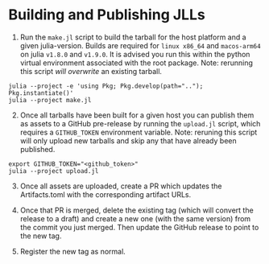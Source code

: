 # Building and Publishing JLLs

1. Run the `make.jl` script to build the tarball for the host platform and a given julia-version.
Builds are required for `linux x86_64` and `macos-arm64` on julia `v1.8.0` and `v1.9.0`.
It is advised you run this within the python virtual environment associated with the root package.
Note: rerunning this script _will overwrite_ an existing tarball.
```
julia --project -e 'using Pkg; Pkg.develop(path=".."); Pkg.instantiate()'
julia --project make.jl
```

2. Once all tarballs have been built for a given host you can publish them as assets to a GitHub pre-release by running the `upload.jl` script, which requires a `GITHUB_TOKEN` environment variable.
Note: reruning this script will only upload new tarballs and skip any that have already been published.
```
export GITHUB_TOKEN="<github_token>"
julia --project upload.jl
```

3. Once all assets are uploaded, create a PR which updates the Artifacts.toml with the corresponding artifact URLs. 
<!-- TODO: The CI workflows for this PR can run successfully and the referenced artifacts will be accessible. -->

4. Once that PR is merged, delete the existing tag (which will convert the release to a draft) and create a new one (with the same version) from the commit you just merged.
Then update the GitHub release to point to the new tag.

5. Register the new tag as normal.
